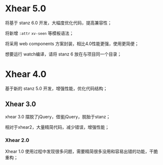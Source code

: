 # Xhear 5.0

将基于 stanz 6.0 开发，大幅度优化代码，提高兼容性；

将新增 `:attr` `xv-seen` 等模板语法；

将采用 web components 方案封装，相比4.0性能更强，使用更简便；

想要运行 watch编译，请将 stanz 6 放在与项目同一个目录；

# Xhear 4.0

基于新的 stanz 5.0 开发，增强性能，优化代码结构；

## Xhear 3.0

xhear 3.0 摆脱了jQuery，借鉴jQuery，脱胎于stanz；

相对于xhear2，大量精简代码，减少错误，增强性能；

### Xhear 2.0

Xhear 1.0 使用过程中发现很多问题，需要精简很多没用和容易出错的功能，干脆重构；